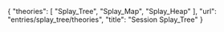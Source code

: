 {
    "theories": [
        "Splay_Tree",
        "Splay_Map",
        "Splay_Heap"
    ],
    "url": "entries/splay_tree/theories",
    "title": "Session Splay_Tree"
}
